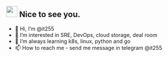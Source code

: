 <h2><img src="https://emojis.slackmojis.com/emojis/images/1495224255/2288/christmas_parrot.gif?1495224255" width="30"/> Nice to see you.</h2>

- 👋 Hi, I’m @it255
- 👀 I’m interested in SRE, DevOps, cloud storage, deal room
- 🌱 I’m always learning k8s, linux, python and go
- 📫 How to reach me - send me message in telegram @it255

<!---
it255ru/it255ru is a ✨ special ✨ repository because its `README.md` (this file) appears on your GitHub profile.
You can click the Preview link to take a look at your changes.
--->
